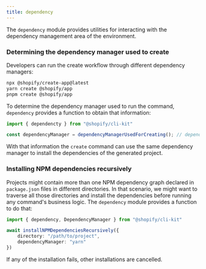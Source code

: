 ```yaml
---
title: dependency
---
```


The `dependency` module provides utilities for interacting with the dependency management area of the environment.


### Determining the dependency manager used to create

Developers can run the create workflow through different dependency managers:

```bash
npx @shopify/create-app@latest
yarn create @shopify/app
pnpm create @shopify/app
```

To determine the dependency manager used to run the command,
`dependency` provides a function to obtain that information:

```ts
import { dependencty } from "@shopify/cli-kit"

const dependencyManager = dependencyManagerUsedForCreating(); // dependency.DependencyManager
```

With that information the `create` command can use the same dependency manager to install the dependencies of the generated project.

### Installing NPM dependencies recursively

Projects might contain more than one NPM dependency graph declared in `package.json` files in different directories.
In that scenario,
we might want to traverse all those directories and install the dependencies before running any command's business logic.
The `dependency` module provides a function to do that:

```ts
import { dependency, DependencyManager } from "@shopify/cli-kit"

await installNPMDependenciesRecursively({
    directory: "/path/to/project",
    dependencyManager: "yarn"
})
```

If any of the installation fails, other installations are cancelled.
